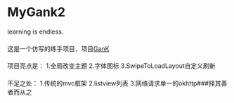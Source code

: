 # MyGank2
 learning is endless. 
####
这是一个仿写的练手项目，项目[GanK](https://github.com/dongjunkun/GanK)
####
项目亮点是：
1.全局改变主题
2.字体图标
3.SwipeToLoadLayout自定义刷新
####
不足之处：
1.传统的mvc框架
2.listview列表
3.网络请求单一的okhttp###择其善者而从之
